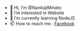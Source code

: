 - 👋 Hi, I’m @NankajiMinato
- 👀 I’m interested in Website
- 🌱 I’m currently learning NodeJS
- 📫 How to reach me : [Facebook](https://www.facebook.com/Minato.Nankaji/)
